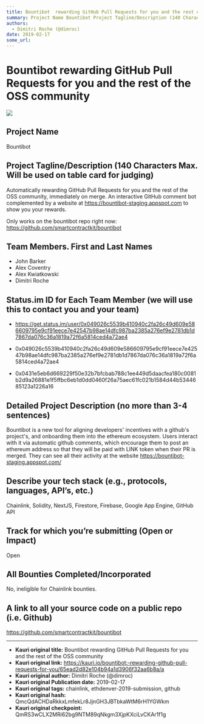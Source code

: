 ```yaml
---
title: Bountibot  rewarding GitHub Pull Requests for you and the rest of the OSS community
summary: Project Name Bountibot Project Tagline/Description (140 Characters Max. Will be used on table card for judging) Automatically rewarding GitHub Pull Requests for you and the rest of the OSS community, immediately on merge. An interactive GitHub comment bot complemented by a website at https-//bountibot-staging.appspot.com to show you your rewards. Only works on the bountibot repo right now- https-//github.com/smartcontractkit/bountibot Team Members. First and Last Names John Barker Alex Coventry
authors:
  - Dimitri Roche (@dimroc)
date: 2019-02-17
some_url: 
---
```


# Bountibot  rewarding GitHub Pull Requests for you and the rest of the OSS community

![](https://ipfs.infura.io/ipfs/QmZw1LPa5BKxr9bhxfmFZRVQWsQ9pd1hXxh32YfxMTYafE)



## Project Name
Bountibot

## Project Tagline/Description (140 Characters Max. Will be used on table card for judging)
Automatically rewarding GitHub Pull Requests for you and the rest of the OSS community, immediately on merge. An interactive GitHub comment bot complemented by a website at https://bountibot-staging.appspot.com to show you your rewards.

Only works on the bountibot repo right now: https://github.com/smartcontractkit/bountibot

## Team Members. First and Last Names
- John Barker
- Alex Coventry
- Alex Kwiatkowski
- Dimitri Roche

## Status.im ID for Each Team Member (we will use this to contact you and your team)

- https://get.status.im/user/0x049026c5539b410940c2fa26c49d609e586609795e9cf91eece7e42547b98ae14dfc987ba2385a276ef9e2781db1d7867da076c36a1819a72f6a5814ced4a72ae4

- 0x049026c5539b410940c2fa26c49d609e586609795e9cf91eece7e42547b98ae14dfc987ba2385a276ef9e2781db1d7867da076c36a1819a72f6a5814ced4a72ae4
- 0x0431e5eb6d669229f50e32b7bfcbab788c1ee449d5daacfea180c0081b2d9a26881e1f5ffbc6eb1d0dd0460f26a75aec61fc021b1584d44b5344685123a1226a16


## Detailed Project Description (no more than 3-4 sentences)
Bountibot is a new tool for aligning developers' incentives with a github's project's, and onboarding them into the ethereum ecosystem. Users interact with it via automatic github comments, which encourage them to post an ethereum address so that they will be paid with LINK token when their PR is merged. They can see all their activity at the website https://bountibot-staging.appspot.com/

## Describe your tech stack (e.g., protocols, languages, API’s, etc.)
Chainlink, Solidity, NextJS, Firestore, Firebase, Google App Engine, GitHub API

## Track for which you’re submitting (Open or Impact)
Open

## All Bounties Completed/Incorporated
No, ineligible for Chainlink bounties.

## A link to all your source code on a public repo (i.e. Github)
https://github.com/smartcontractkit/bountibot






---

- **Kauri original title:** Bountibot  rewarding GitHub Pull Requests for you and the rest of the OSS community
- **Kauri original link:** https://kauri.io/bountibot:-rewarding-github-pull-requests-for-you/65ead2d82e104b94a1d3906f32aa6b8a/a
- **Kauri original author:** Dimitri Roche (@dimroc)
- **Kauri original Publication date:** 2019-02-17
- **Kauri original tags:** chainlink, ethdenver-2019-submission, github
- **Kauri original hash:** QmcQdACHDaRkkxLmfekLr8JjnGH3JBTbkaWtM6rH1YGWkm
- **Kauri original checkpoint:** QmRS3wCLX2MRi62bg9NTM89qNkgm3XjpKXciLvCKAr1f1g



